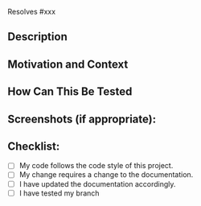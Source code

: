 <!--- Provide a general summary of your changes in the Title above -->

<!-- Link any issues this pull request is addressing -->

Resolves #xxx

## Description

<!--- Describe your changes in detail -->

## Motivation and Context

<!--- Why is this change required? What problem does it solve? -->

## How Can This Be Tested

<!--- Please describe in detail how to test your changes. -->

## Screenshots (if appropriate):

## Checklist:

<!--- Go over all the following points, and put an `x` in all the boxes that apply. -->
<!--- If you're unsure about any of these, don't hesitate to ask. We're here to help! -->

- [ ] My code follows the code style of this project.
- [ ] My change requires a change to the documentation.
- [ ] I have updated the documentation accordingly.
- [ ] I have tested my branch
